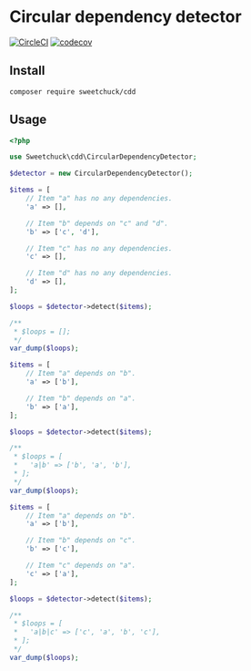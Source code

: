 
# Circular dependency detector

[![CircleCI](https://circleci.com/gh/Sweetchuck/cdd.svg?style=svg)](https://circleci.com/gh/Sweetchuck/cdd)
[![codecov](https://codecov.io/gh/Sweetchuck/cdd/branch/master/graph/badge.svg)](https://codecov.io/gh/Sweetchuck/cdd)

## Install

    composer require sweetchuck/cdd


## Usage

```php
<?php

use Sweetchuck\cdd\CircularDependencyDetector;

$detector = new CircularDependencyDetector();

$items = [
    // Item "a" has no any dependencies.
    'a' => [],

    // Item "b" depends on "c" and "d".
    'b' => ['c', 'd'],

    // Item "c" has no any dependencies.
    'c' => [],

    // Item "d" has no any dependencies.
    'd' => [],
];

$loops = $detector->detect($items);

/**
 * $loops = [];
 */
var_dump($loops);

$items = [
    // Item "a" depends on "b".
    'a' => ['b'],

    // Item "b" depends on "a".
    'b' => ['a'],
];

$loops = $detector->detect($items);

/**
 * $loops = [
 *   'a|b' => ['b', 'a', 'b'],
 * ];
 */
var_dump($loops);

$items = [
    // Item "a" depends on "b".
    'a' => ['b'],

    // Item "b" depends on "c".
    'b' => ['c'],

    // Item "c" depends on "a".
    'c' => ['a'],
];

$loops = $detector->detect($items);

/**
 * $loops = [
 *   'a|b|c' => ['c', 'a', 'b', 'c'],
 * ];
 */
var_dump($loops);
```
